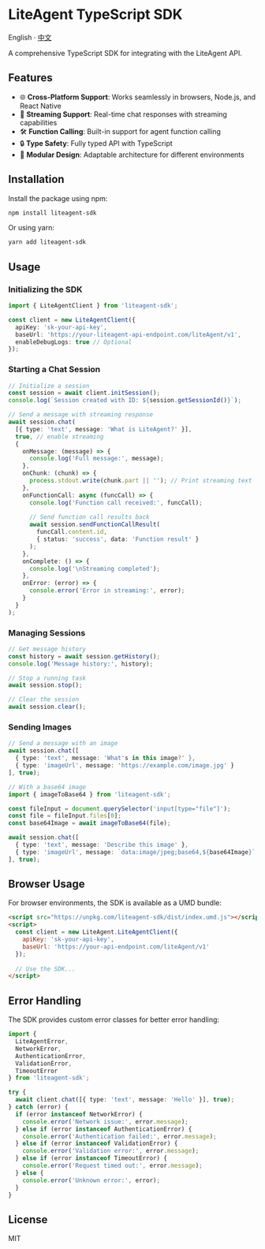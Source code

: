 # LiteAgent TypeScript SDK

English · [中文](README-zh_CN.md)

A comprehensive TypeScript SDK for integrating with the LiteAgent API.

## Features

- 🌐 **Cross-Platform Support**: Works seamlessly in browsers, Node.js, and React Native
- 🔄 **Streaming Support**: Real-time chat responses with streaming capabilities
- 🛠️ **Function Calling**: Built-in support for agent function calling
- 🔒 **Type Safety**: Fully typed API with TypeScript
- 🧩 **Modular Design**: Adaptable architecture for different environments

## Installation

Install the package using npm:

```bash
npm install liteagent-sdk
```

Or using yarn:

```bash
yarn add liteagent-sdk
```

## Usage

### Initializing the SDK

```typescript
import { LiteAgentClient } from 'liteagent-sdk';

const client = new LiteAgentClient({
  apiKey: 'sk-your-api-key',
  baseUrl: 'https://your-liteagent-api-endpoint.com/liteAgent/v1',
  enableDebugLogs: true // Optional
});
```

### Starting a Chat Session

```typescript
// Initialize a session
const session = await client.initSession();
console.log(`Session created with ID: ${session.getSessionId()}`);

// Send a message with streaming response
await session.chat(
  [{ type: 'text', message: 'What is LiteAgent?' }], 
  true, // enable streaming
  {
    onMessage: (message) => {
      console.log('Full message:', message);
    },
    onChunk: (chunk) => {
      process.stdout.write(chunk.part || ''); // Print streaming text
    },
    onFunctionCall: async (funcCall) => {
      console.log('Function call received:', funcCall);
      
      // Send function call results back
      await session.sendFunctionCallResult(
        funcCall.content.id,
        { status: 'success', data: 'Function result' }
      );
    },
    onComplete: () => {
      console.log('\nStreaming completed');
    },
    onError: (error) => {
      console.error('Error in streaming:', error);
    }
  }
);
```

### Managing Sessions

```typescript
// Get message history
const history = await session.getHistory();
console.log('Message history:', history);

// Stop a running task
await session.stop();

// Clear the session
await session.clear();
```

### Sending Images

```typescript
// Send a message with an image
await session.chat([
  { type: 'text', message: 'What's in this image?' },
  { type: 'imageUrl', message: 'https://example.com/image.jpg' }
], true);

// With a base64 image
import { imageToBase64 } from 'liteagent-sdk';

const fileInput = document.querySelector('input[type="file"]');
const file = fileInput.files[0];
const base64Image = await imageToBase64(file);

await session.chat([
  { type: 'text', message: 'Describe this image' },
  { type: 'imageUrl', message: `data:image/jpeg;base64,${base64Image}` }
], true);
```

## Browser Usage

For browser environments, the SDK is available as a UMD bundle:

```html
<script src="https://unpkg.com/liteagent-sdk/dist/index.umd.js"></script>
<script>
  const client = new LiteAgent.LiteAgentClient({
    apiKey: 'sk-your-api-key',
    baseUrl: 'https://your-api-endpoint.com/liteAgent/v1'
  });
  
  // Use the SDK...
</script>
```

## Error Handling

The SDK provides custom error classes for better error handling:

```typescript
import { 
  LiteAgentError, 
  NetworkError, 
  AuthenticationError,
  ValidationError,
  TimeoutError 
} from 'liteagent-sdk';

try {
  await client.chat([{ type: 'text', message: 'Hello' }], true);
} catch (error) {
  if (error instanceof NetworkError) {
    console.error('Network issue:', error.message);
  } else if (error instanceof AuthenticationError) {
    console.error('Authentication failed:', error.message);
  } else if (error instanceof ValidationError) {
    console.error('Validation error:', error.message);
  } else if (error instanceof TimeoutError) {
    console.error('Request timed out:', error.message);
  } else {
    console.error('Unknown error:', error);
  }
}
```

## License

MIT